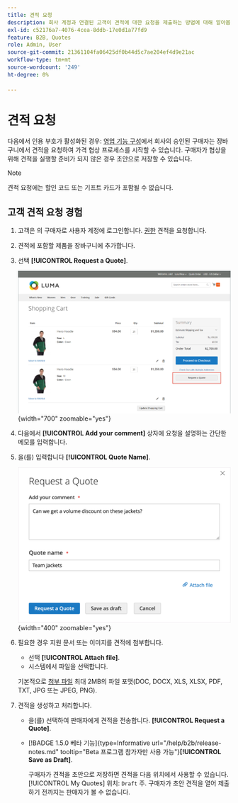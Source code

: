 ```yaml
---
title: 견적 요청
description: 회사 계정과 연결된 고객이 견적에 대한 요청을 제출하는 방법에 대해 알아봅니다.
exl-id: c52176a7-4076-4cea-8ddb-17e0d1a77fd9
feature: B2B, Quotes
role: Admin, User
source-git-commit: 21361104fa06425df0b44d5c7ae204ef4d9e21ac
workflow-type: tm+mt
source-wordcount: '249'
ht-degree: 0%

---
```


# 견적 요청

다음에서 인용 부호가 활성화된 경우: [영업 기능 구성](configure-quotes.md)에서 회사의 승인된 구매자는 장바구니에서 견적을 요청하여 가격 협상 프로세스를 시작할 수 있습니다. 구매자가 협상을 위해 견적을 실행할 준비가 되지 않은 경우 초안으로 저장할 수 있습니다.

>[!NOTE]
>
>견적 요청에는 할인 코드 또는 기프트 카드가 포함될 수 없습니다.

## 고객 견적 요청 경험

1. 고객은 의 구매자로 사용자 계정에 로그인합니다. [권한](account-company-roles-permissions.md) 견적을 요청합니다.

1. 견적에 포함할 제품을 장바구니에 추가합니다.

1. 선택 **[!UICONTROL Request a Quote]**.

   ![장바구니에서 견적 요청](./assets/quote-request-from-cart.png){width="700" zoomable="yes"}

1. 다음에서 **[!UICONTROL Add your comment]** 상자에 요청을 설명하는 간단한 메모를 입력합니다.

1. 을(를) 입력합니다 **[!UICONTROL Quote Name]**.

   ![견적 설명 및 이름 입력](./assets/quote-request-from-cart-name-comments.png){width="400" zoomable="yes"}

1. 필요한 경우 지원 문서 또는 이미지를 견적에 첨부합니다.

   - 선택 **[!UICONTROL Attach file]**.
   - 시스템에서 파일을 선택합니다.

   기본적으로 [첨부 파일](configure-quotes.md) 최대 2MB의 파일 포맷(DOC, DOCX, XLS, XLSX, PDF, TXT, JPG 또는 JPEG, PNG).

1. 견적을 생성하고 처리합니다.

   - 을(를) 선택하여 판매자에게 견적을 전송합니다. **[!UICONTROL Request a Quote]**.
   - [!BADGE 1.5.0 베타 기능]{type=Informative url="/help/b2b/release-notes.md" tooltip="Beta 프로그램 참가자만 사용 가능"}**[!UICONTROL Save as Draft]**.

     구매자가 견적을 초안으로 저장하면 견적을 다음 위치에서 사용할 수 있습니다. [!UICONTROL My Quotes] 위치: `Draft` 주. 구매자가 초안 견적을 열어 제출하기 전까지는 판매자가 볼 수 없습니다.
